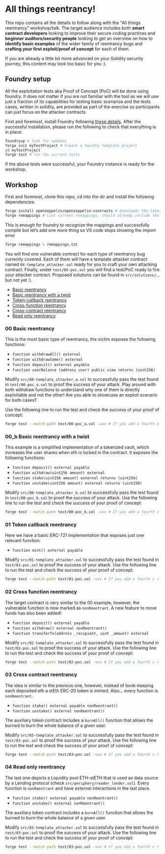 # All things reentrancy!

This repo contains all the details to follow along with the "All things reentrancy" workshop/talk. The target audience includes both **smart contract developers** looking to improve their secure coding practices and **beginner auditors/security people** looking to get an overview on how to **identify basic examples** of the wider family of reentrancy bugs and **crafting your first exploit/proof of concept** for each of them.


If you are already a little bit more advanced on your Solidity security journey, this content may look too basic for you :).


## Foundry setup


All the exploitation tests aka Proof of Concept (PoC) will be done using foundry. It does not matter if you are not familiar with the tool as we will use just a fraction of its capabilities for testing basic scenarios and the tests cases, written in solidity,  are provided as part of the exercise so participants can just focus on the attacker contracts.


First and foremost, install Foundry following [these details](https://github.com/foundry-rs/foundry#installation). After the successful installation, please run the following to check that everything is in place:
```sh
foundryup # look for updates
forge init myTestProject # Create a foundry template project
cd myTestProject 
forge test # run the current tests
```

If the above tests were successful, your Foundry instance is ready for the workshop.


## Workshop

First and foremost, clone this repo, cd into the dir and install the following dependencies:
```sh
forge install openzeppelin/openzeppelin-contracts # downloads the latest version of the OZ contracts under the lib directory
forge remappings # List current remappings, should already include the OZ ones we just download at the bottom
```

This is enough for foundry to recognize the mappings and successfully compile but let’s add one more thing so VS code stops showing the import error
```sh
forge remappings > remappings.txt
```

You will find one vulnerable contract for each type of reentrancy bug currently covered. Each of them will have a template attacker contract named `0X-template_attacker.sol` ready for you to craft your own attacking contract. Finally, under `test/0X-poc.sol` you will find a test/PoC ready to fire your attacker contract. Proposed solutions can be found in `src/solutions/`... but not yet :).

- [Basic reentrancy](/src/00-basic_a.sol/)
- [Basic reentrancy with a twist](/src/00-basic_a.sol/)
- [Token-callback reentrancy](/src/01-tokenCallback.sol/)
- [Cross-function reentrancy](/src/02-xFunction.sol/)
- [Cross-contract reentrancy](/src/03-xContract.sol/)
- [Read only reentrancy](/src/04-readOnly.sol/)


### 00 Basic reentrancy

This is the most basic type of reentrancy, the victim exposes the following functions:
- `function withdrawAll() external`
- `function withdrawSome() external`
- `function deposit() external payable`
- `function userBalance (address user) public view returns (uint256)`


Modify `src/00-template_sttacker_a.sol` to successfully pass the test found in `test/00-poc_a.sol` to proof the success of your attack. Play around with both withdraw functions to understand why one of them is directly exploitable and not the other! Are you able to showcase an exploit scenario for both cases?


Use the following line to run the test and check the success of your proof of concept:
```sh
forge test --match-path test/00-poc_a.sol -vvv # If you add a fourth v (-vvvv) you will see the traces for successful tests too, very interesting!
```


### 00_b Basic reentrancy with a twist

This example is a simplified implementation of a tokenized vault, which increases the user shares when eth is locked in the contract. It exposes the following functions:
- `function deposit() external payable`
- `function withdraw(uint256 amount) external`
- `function stake(uint256 amount) external returns (uint256)`
- `function unstake(uint256 amount) external returns (uint256)`


Modify `src/00-template_attacker_b.sol` to successfully pass the test found in `test/00-poc_b.sol` to proof the success of your attack. Use the following line to run the test and check the success of your proof of concept:
```sh
forge test --match-path test/00-poc_b.sol -vvv # If you add a fourth v (-vvvv) you will see the traces for successful tests too, very interesting!
```

### 01 Token callback reentrancy

Here we have a basic ERC-721 implementation that exposes just one relevant function:
- `function mint() external payable`


Modify `src/01-template_attacker.sol` to successfully pass the test found in `test/01-poc.sol` to proof the success of your attack. Use the following line to run the test and check the success of your proof of concept:
```sh
forge test --match-path test/01-poc.sol -vvv # If you add a fourth v (-vvvv) you will see the traces for successful tests too, very interesting!
```


### 02 Cross function reentrancy

The target contract is very similar to the 00 example, however, the vulnerable function is now marked as `nonReentrant`. A new feature to move funds has also been added!
- `function deposit() external payable`
- `function withdraw() external nonReentrant()`
- `function transferTo(address _recipient, uint _amount) external`

Modify `src/02-template_attacker.sol` to successfully pass the test found in `test/02-poc.sol` to proof the success of your attack. Use the following line to run the test and check the success of your proof of concept:
```sh
forge test --match-path test/02-poc.sol -vvv # If you add a fourth v (-vvvv) you will see the traces for successful tests too, very interesting!
```

### 03 Cross contract reentrancy

The idea is similar to the previous one, however, instead of book-keeping each deposited eth a stEth ERC-20 token is minted. Also... every function is `nonReentrant`.
- `function stake() external payable nonReentrant()`
- `function unstake() external nonReentrant()`


The auxiliary token contract includes a `burnAll()` function that allows the burned to burn the whole balance of a given user.


Modify `src/03-template_attacker.sol` to successfully pass the test found in `test/03-poc.sol` to proof the success of your attack. Use the following line to run the test and check the success of your proof of concept:
```sh
forge test --match-path test/03-poc.sol -vvv # If you add a fourth v (-vvvv) you will see the traces for successful tests too, very interesting!
```


### 04 Read only reentrancy

The last one depicts a Liquidity pool ETH-stETH that is used as data source by a Lending protocol (check `src/periphery/reader_lender.sol`). Every function is `nonReentrant` and have external interactions in the last place.
- `function stake() external payable nonReentrant()`
- `function unstake() external nonReentrant()`


The auxiliary token contract includes a `burnAll()` function that allows the burned to burn the whole balance of a given user.


Modify `src/03-template_attacker.sol` to successfully pass the test found in `test/03-poc.sol` to proof the success of your attack. Use the following line to run the test and check the success of your proof of concept:
```sh
forge test --match-path test/03-poc.sol -vvv # If you add a fourth v (-vvvv) you will see the traces for successful tests too, very interesting!
```